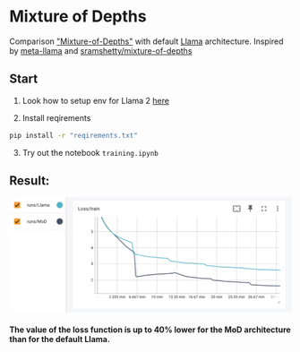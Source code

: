 # Mixture of Depths
Comparison ["Mixture-of-Depths"](https://arxiv.org/abs/2404.02258) with default [Llama](https://arxiv.org/abs/2302.13971) architecture.
Inspired by [meta-llama](https://github.com/meta-llama/llama) and [sramshetty/mixture-of-depths](https://github.com/sramshetty/mixture-of-depths)

## Start

1. Look how to setup env for Llama 2 [here](https://github.com/meta-llama/llama)

2. Install reqirements
```bash
pip install -r "reqirements.txt"
```

3. Try out the notebook `training.ipynb`

## Result:
![Comparison](images/comparison.png)
#### The value of the loss function is up to 40% lower for the MoD architecture than for the default Llama.

